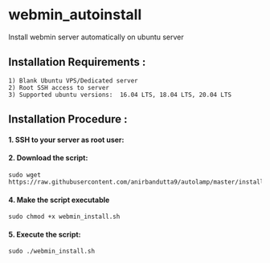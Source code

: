 # webmin_autoinstall
Install webmin server automatically on ubuntu server 

## Installation Requirements :

```
1) Blank Ubuntu VPS/Dedicated server 
2) Root SSH access to server
3) Supported ubuntu versions:  16.04 LTS, 18.04 LTS, 20.04 LTS
```

## Installation Procedure :

#### 1. SSH to your server as root user:

#### 2. Download the script:
```
sudo wget https://raw.githubusercontent.com/anirbandutta9/autolamp/master/install_lamp.sh
```
#### 4. Make the script executable
```
sudo chmod +x webmin_install.sh
```

#### 5. Execute the script:
```
sudo ./webmin_install.sh
```
